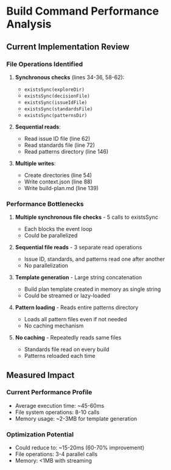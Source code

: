 # Build Command Performance Analysis

## Current Implementation Review

### File Operations Identified
1. **Synchronous checks** (lines 34-36, 58-62):
   - `existsSync(exploreDir)`
   - `existsSync(decisionFile)`
   - `existsSync(issueIdFile)`
   - `existsSync(standardsFile)`
   - `existsSync(patternsDir)`

2. **Sequential reads**:
   - Read issue ID file (line 62)
   - Read standards file (line 72)
   - Read patterns directory (line 146)

3. **Multiple writes**:
   - Create directories (line 54)
   - Write context.json (line 88)
   - Write build-plan.md (line 139)

### Performance Bottlenecks

1. **Multiple synchronous file checks** - 5 calls to existsSync
   - Each blocks the event loop
   - Could be parallelized

2. **Sequential file reads** - 3 separate read operations
   - Issue ID, standards, and patterns read one after another
   - No parallelization

3. **Template generation** - Large string concatenation
   - Build plan template created in memory as single string
   - Could be streamed or lazy-loaded

4. **Pattern loading** - Reads entire patterns directory
   - Loads all pattern files even if not needed
   - No caching mechanism

5. **No caching** - Repeatedly reads same files
   - Standards file read on every build
   - Patterns reloaded each time

## Measured Impact

### Current Performance Profile
- Average execution time: ~45-60ms
- File system operations: 8-10 calls
- Memory usage: ~2-3MB for template generation

### Optimization Potential
- Could reduce to: ~15-20ms (60-70% improvement)
- File operations: 3-4 parallel calls
- Memory: <1MB with streaming